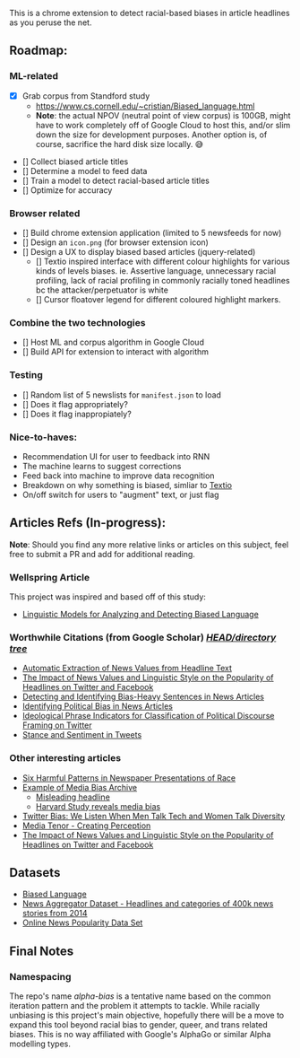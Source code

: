 This is a chrome extension to detect racial-based biases in article headlines as you peruse the net.

## Roadmap:

### ML-related

- [x] Grab corpus from Standford study
  - https://www.cs.cornell.edu/~cristian/Biased_language.html
  - __Note__: the actual NPOV (neutral point of view corpus) is 100GB, might 
    have to work completely off of Google Cloud to host this, and/or slim down the size for development purposes. Another option is, of course, sacrifice the hard disk size locally. 😅
- [] Collect biased article titles
- [] Determine a model to feed data
- [] Train a model to detect racial-based article titles
- [] Optimize for accuracy

### Browser related

- [] Build chrome extension application (limited to 5 newsfeeds for now)
- [] Design an `icon.png` (for browser extension icon)
- [] Design a UX to display biased based articles (jquery-related)
  - [] Textio inspired interface with different colour highlights for 
    various kinds of levels biases. ie. Assertive language, unnecessary racial 
    profiling, lack of racial profiling in commonly racially toned headlines
    bc the attacker/perpetuator is white
  - [] Cursor floatover legend for different coloured highlight markers.

### Combine the two technologies

- [] Host ML and corpus algorithm in Google Cloud
- [] Build API for extension to interact with algorithm 

### Testing
- [] Random list of 5 newslists for `manifest.json` to load 
- [] Does it flag appropriately?
- [] Does it flag inappropiately?

### Nice-to-haves:

* Recommendation UI for user to feedback into RNN
* The machine learns to suggest corrections
* Feed back into machine to improve data recognition
* Breakdown on why something is biased, simliar to [Textio](https://textio.com/tour/)
* On/off switch for users to "augment" text, or just flag

## Articles Refs (In-progress):

__Note__: Should you find any more relative links or articles on this subject, feel free to submit a PR and add for additional reading.

### Wellspring Article
This project was inspired and based off of this study:
* [Linguistic Models for Analyzing and Detecting Biased Language](https://web.stanford.edu/~jurafsky/pubs/neutrality.pdf)

### Worthwhile Citations (from Google Scholar) [_HEAD/directory tree_](https://scholar.google.ca/scholar?biw=1280&bih=632&bav=on.2,or.r_cp.&um=1&ie=UTF-8&lr&cites=888001583475750049)
* [Automatic Extraction of News Values from Headline Text](http://www.aclweb.org/anthology/E/E17/E17-4007.pdf)
* [The Impact of News Values and Linguistic Style on the Popularity of Headlines on Twitter and Facebook](http://eprints.whiterose.ac.uk/115200/)
* [Detecting and Identifying Bias-Heavy Sentences in News Articles](http://web.stanford.edu/class/cs224n/reports/2741414.pdf)
* [Identifying Political Bias in News Articles](http://www.ieee-tcdl.org/Bulletin/v12n2/papers/lazaridou.pdf)
* [Ideological Phrase Indicators for Classification of Political Discourse Framing on Twitter](https://www.cs.purdue.edu/homes/john1187/pubs/nlpcss_2017.pdf)
* [Stance and Sentiment in Tweets](http://dl.acm.org/citation.cfm?id=3003433)
  


### Other interesting articles
* [Six Harmful Patterns in Newspaper Presentations of Race](https://www.frameworksinstitute.org/assets/files/PDF_race/cognitive_media_analysis.pdf)
* [Example of Media Bias Archive](https://www.studentnewsdaily.com/archive/example-of-media-bias/)
  * [Misleading headline](https://www.studentnewsdaily.com/example-of-media-bias/misleading-headline/)
  * [Harvard Study reveals media bias](https://www.studentnewsdaily.com/example-of-media-bias/harvard-study-reveals-media-bias/)
* [Twitter Bias: We Listen When Men Talk Tech and Women Talk Diversity](https://www.recode.net/2015/9/8/11618334/twitter-bias-we-listen-when-men-talk-tech-and-women-talk-diversity)
* [Media Tenor - Creating Perception](http://us.mediatenor.com/en/chart-of-the-week/politics/1095/fox-consistently-supportive-of-republican-politicians)
* [The Impact of News Values and Linguistic Style on the Popularity of Headlines on Twitter and Facebook](http://eprints.whiterose.ac.uk/115200/)

## Datasets
* [Biased Language](https://www.cs.cornell.edu/~cristian/Biased_language.html)
* [News Aggregator Dataset - Headlines and categories of 400k news stories from 2014](https://www.kaggle.com/uciml/news-aggregator-dataset)
* [Online News Popularity Data Set](https://archive.ics.uci.edu/ml/datasets/online+news+popularity)

## Final Notes

### Namespacing

The repo's name _alpha-bias_ is a tentative name based on the common iteration 
pattern and the problem it attempts to tackle. While racially unbiasing is this project's main objective, hopefully there will be a move to expand this 
tool beyond racial bias to gender, queer, and trans related biases. This is no 
way affiliated with Google's AlphaGo or similar Alpha modelling types. 
